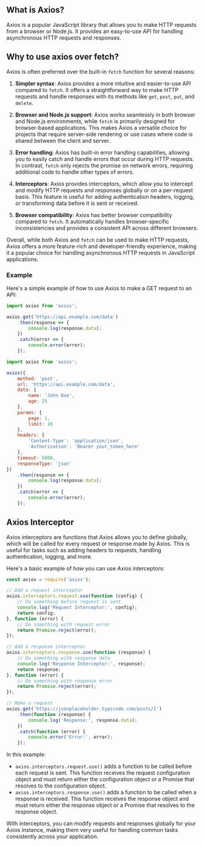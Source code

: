 ## What is Axios?

Axios is a popular JavaScript library that allows you to make HTTP requests from a browser or Node.js. It provides an easy-to-use API for handling asynchronous HTTP requests and responses.

## Why to use axios over fetch?

Axios is often preferred over the built-in `fetch` function for several reasons:

1. **Simpler syntax**: Axios provides a more intuitive and easier-to-use API compared to `fetch`. It offers a straightforward way to make HTTP requests and handle responses with its methods like `get`, `post`, `put`, and `delete`.

2. **Browser and Node.js support**: Axios works seamlessly in both browser and Node.js environments, while `fetch` is primarily designed for browser-based applications. This makes Axios a versatile choice for projects that require server-side rendering or use cases where code is shared between the client and server.

3. **Error handling**: Axios has built-in error handling capabilities, allowing you to easily catch and handle errors that occur during HTTP requests. In contrast, `fetch` only rejects the promise on network errors, requiring additional code to handle other types of errors.

4. **Interceptors**: Axios provides interceptors, which allow you to intercept and modify HTTP requests and responses globally or on a per-request basis. This feature is useful for adding authentication headers, logging, or transforming data before it is sent or received.

5. **Browser compatibility**: Axios has better browser compatibility compared to `fetch`. It automatically handles browser-specific inconsistencies and provides a consistent API across different browsers.

Overall, while both Axios and `fetch` can be used to make HTTP requests, Axios offers a more feature-rich and developer-friendly experience, making it a popular choice for handling asynchronous HTTP requests in JavaScript applications.

### Example

Here's a simple example of how to use Axios to make a GET request to an API: 

``` javascript
import axios from 'axios';

axios.get('https://api.example.com/data')
    .then(response => {
        console.log(response.data);
    })
    .catch(error => {
        console.error(error);
    });
```

``` javascript
import axios from 'axios';

axios({
    method: 'post',
    url: 'https://api.example.com/data',
    data: {
        name: 'John Doe',
        age: 25
    },
    params: {
        page: 1,
        limit: 10
    },
    headers: {
        'Content-Type': 'application/json',
        'Authorization': 'Bearer your_token_here'
    },
    timeout: 5000,
    responseType: 'json'
})
    .then(response => {
        console.log(response.data);
    })
    .catch(error => {
        console.error(error);
    });
```

## Axios Interceptor

Axios interceptors are functions that Axios allows you to define globally, which will be called for every request or response made by Axios. This is useful for tasks such as adding headers to requests, handling authentication, logging, and more.

Here's a basic example of how you can use Axios interceptors:

```javascript
const axios = require('axios');

// Add a request interceptor
axios.interceptors.request.use(function (config) {
    // Do something before request is sent
    console.log('Request Interceptor:', config);
    return config;
}, function (error) {
    // Do something with request error
    return Promise.reject(error);
});

// Add a response interceptor
axios.interceptors.response.use(function (response) {
    // Do something with response data
    console.log('Response Interceptor:', response);
    return response;
}, function (error) {
    // Do something with response error
    return Promise.reject(error);
});

// Make a request
axios.get('https://jsonplaceholder.typicode.com/posts/1')
    .then(function (response) {
        console.log('Response:', response.data);
    })
    .catch(function (error) {
        console.error('Error:', error);
    });
```

In this example:

- `axios.interceptors.request.use()` adds a function to be called before each request is sent. This function receives the request configuration object and must return either the configuration object or a Promise that resolves to the configuration object.
- `axios.interceptors.response.use()` adds a function to be called when a response is received. This function receives the response object and must return either the response object or a Promise that resolves to the response object.

With interceptors, you can modify requests and responses globally for your Axios instance, making them very useful for handling common tasks consistently across your application.